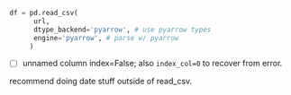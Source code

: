 

```python
df = pd.read_csv(
	  url, 
	  dtype_backend='pyarrow', # use pyarrow types
      engine='pyarrow', # parse w/ pyarrow
     )
```


- [ ] unnamed column index=False; also `index_col=0` to recover from error.

recommend doing date stuff outside of read_csv. 
